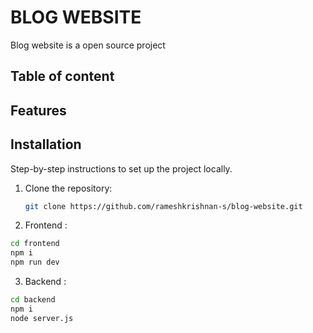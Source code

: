 # BLOG WEBSITE
Blog website is a open source project 

## Table of content



## Features




## Installation

Step-by-step instructions to set up the project locally.

1. Clone the repository:
   ```bash
   git clone https://github.com/rameshkrishnan-s/blog-website.git
   ```
2. Frontend :
```bash
cd frontend
npm i
npm run dev
```

3. Backend :
```bash
cd backend
npm i
node server.js
```
